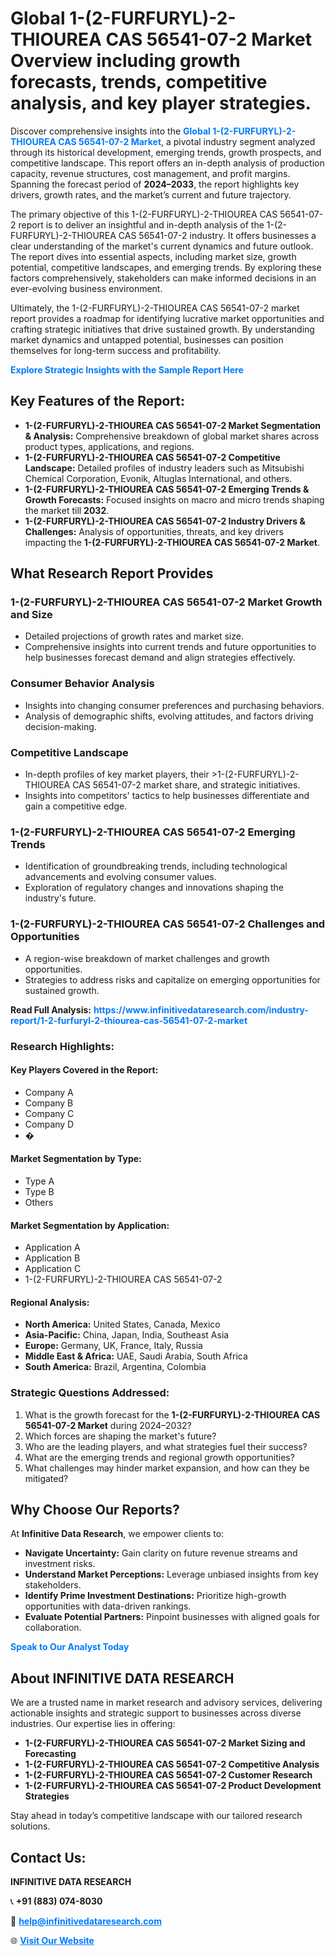 <h1>Global 1-(2-FURFURYL)-2-THIOUREA CAS 56541-07-2 Market Overview including growth forecasts, trends, competitive analysis, and key player strategies.</h1>
<p>
Discover comprehensive insights into the 
<a href="https://www.infinitivedataresearch.com/industry-report/1-2-furfuryl-2-thiourea-cas-56541-07-2-market" rel="dofollow" style="color: #007BFF; text-decoration: none;"><strong>Global 1-(2-FURFURYL)-2-THIOUREA CAS 56541-07-2 Market</strong></a>, a pivotal industry segment analyzed through its historical development, emerging trends, growth prospects, and competitive landscape. This report offers an in-depth analysis of production capacity, revenue structures, cost management, and profit margins. Spanning the forecast period of <strong>2024–2033</strong>, the report highlights key drivers, growth rates, and the market’s current and future trajectory.
</p>
<p>
The primary objective of this 1-(2-FURFURYL)-2-THIOUREA CAS 56541-07-2 report is to deliver an insightful and in-depth analysis of the 1-(2-FURFURYL)-2-THIOUREA CAS 56541-07-2 industry. It offers businesses a clear understanding of the market's current dynamics and future outlook. The report dives into essential aspects, including market size, growth potential, competitive landscapes, and emerging trends. By exploring these factors comprehensively, stakeholders can make informed decisions in an ever-evolving business environment.
</p>
<p>
Ultimately, the 1-(2-FURFURYL)-2-THIOUREA CAS 56541-07-2 market report provides a roadmap for identifying lucrative market opportunities and crafting strategic initiatives that drive sustained growth. By understanding market dynamics and untapped potential, businesses can position themselves for long-term success and profitability.
</p>
<p>
<a href="https://www.infinitivedataresearch.com/request-sample/reportId=112493" style="color: #007BFF; text-decoration: none;"><strong>Explore Strategic Insights with the Sample Report Here</strong></a>
</p>

<h2>Key Features of the Report:</h2>
<ul>
<li><strong>1-(2-FURFURYL)-2-THIOUREA CAS 56541-07-2 Market Segmentation & Analysis:</strong> Comprehensive breakdown of global market shares across product types, applications, and regions.</li>
<li><strong>1-(2-FURFURYL)-2-THIOUREA CAS 56541-07-2 Competitive Landscape:</strong> Detailed profiles of industry leaders such as Mitsubishi Chemical Corporation, Evonik, Altuglas International, and others.</li>
<li><strong>1-(2-FURFURYL)-2-THIOUREA CAS 56541-07-2 Emerging Trends & Growth Forecasts:</strong> Focused insights on macro and micro trends shaping the market till <strong>2032</strong>.</li>
<li><strong>1-(2-FURFURYL)-2-THIOUREA CAS 56541-07-2 Industry Drivers & Challenges:</strong> Analysis of opportunities, threats, and key drivers impacting the <strong>1-(2-FURFURYL)-2-THIOUREA CAS 56541-07-2 Market</strong>.</li>
</ul>

<h2>What Research Report Provides</h2>
<h3>1-(2-FURFURYL)-2-THIOUREA CAS 56541-07-2 Market Growth and Size</h3>
<ul>
<li>Detailed projections of growth rates and market size.</li>
<li>Comprehensive insights into current trends and future opportunities to help businesses forecast demand and align strategies effectively.</li>
</ul>

<h3>Consumer Behavior Analysis</h3>
<ul>
<li>Insights into changing consumer preferences and purchasing behaviors.</li>
<li>Analysis of demographic shifts, evolving attitudes, and factors driving decision-making.</li>
</ul>

<h3>Competitive Landscape</h3>
<ul>
<li>In-depth profiles of key market players, their >1-(2-FURFURYL)-2-THIOUREA CAS 56541-07-2 market share, and strategic initiatives.</li>
<li>Insights into competitors' tactics to help businesses differentiate and gain a competitive edge.</li>
</ul>

<h3>1-(2-FURFURYL)-2-THIOUREA CAS 56541-07-2 Emerging Trends</h3>
<ul>
<li>Identification of groundbreaking trends, including technological advancements and evolving consumer values.</li>
<li>Exploration of regulatory changes and innovations shaping the industry's future.</li>
</ul>

<h3>1-(2-FURFURYL)-2-THIOUREA CAS 56541-07-2 Challenges and Opportunities</h3>
<ul>
<li>A region-wise breakdown of market challenges and growth opportunities.</li>
<li>Strategies to address risks and capitalize on emerging opportunities for sustained growth.</li>
</ul>
<p><strong>Read Full Analysis:</strong> <a href="https://www.infinitivedataresearch.com/industry-report/1-2-furfuryl-2-thiourea-cas-56541-07-2-market" rel="dofollow" style="color: #007BFF; text-decoration: none;"><strong>https://www.infinitivedataresearch.com/industry-report/1-2-furfuryl-2-thiourea-cas-56541-07-2-market</strong></a></p>
<h3>Research Highlights:</h3>
<h4>Key Players Covered in the Report:</h4>
<ul><li>Company A</li><li>Company B</li><li>Company C</li><li>Company D</li><li>�</li></ul>
<h4>Market Segmentation by Type:</h4>
<ul><li>Type A</li><li>Type B</li><li>Others</li></ul>
<h4>Market Segmentation by Application:</h4>
<ul><li>Application A</li><li>Application B</li><li>Application C</li><li>1-(2-FURFURYL)-2-THIOUREA CAS 56541-07-2</li></ul>

<h4>Regional Analysis:</h4>
<ul>
<li><strong>North America:</strong> United States, Canada, Mexico</li>
<li><strong>Asia-Pacific:</strong> China, Japan, India, Southeast Asia</li>
<li><strong>Europe:</strong> Germany, UK, France, Italy, Russia</li>
<li><strong>Middle East & Africa:</strong> UAE, Saudi Arabia, South Africa</li>
<li><strong>South America:</strong> Brazil, Argentina, Colombia</li>
</ul>

<h3>Strategic Questions Addressed:</h3>
<ol>
<li>What is the growth forecast for the <strong>1-(2-FURFURYL)-2-THIOUREA CAS 56541-07-2 Market</strong> during 2024–2032?</li>
<li>Which forces are shaping the market's future?</li>
<li>Who are the leading players, and what strategies fuel their success?</li>
<li>What are the emerging trends and regional growth opportunities?</li>
<li>What challenges may hinder market expansion, and how can they be mitigated?</li>
</ol>

<h2>Why Choose Our Reports?</h2>
<p>At <strong>Infinitive Data Research</strong>, we empower clients to:</p>
<ul>
<li><strong>Navigate Uncertainty:</strong> Gain clarity on future revenue streams and investment risks.</li>
<li><strong>Understand Market Perceptions:</strong> Leverage unbiased insights from key stakeholders.</li>
<li><strong>Identify Prime Investment Destinations:</strong> Prioritize high-growth opportunities with data-driven rankings.</li>
<li><strong>Evaluate Potential Partners:</strong> Pinpoint businesses with aligned goals for collaboration.</li>
</ul>
<p><a href="https://www.infinitivedataresearch.com/industry-report/1-2-furfuryl-2-thiourea-cas-56541-07-2-market" rel="dofollow" style="color: #007BFF; text-decoration: none;"><strong>Speak to Our Analyst Today</strong></a></p>

<h2>About INFINITIVE DATA RESEARCH</h2>
<p>We are a trusted name in market research and advisory services, delivering actionable insights and strategic support to businesses across diverse industries. Our expertise lies in offering:</p>
<ul>
<li><strong>1-(2-FURFURYL)-2-THIOUREA CAS 56541-07-2 Market Sizing and Forecasting</strong></li>
<li><strong>1-(2-FURFURYL)-2-THIOUREA CAS 56541-07-2 Competitive Analysis</strong></li>
<li><strong>1-(2-FURFURYL)-2-THIOUREA CAS 56541-07-2 Customer Research</strong></li>
<li><strong>1-(2-FURFURYL)-2-THIOUREA CAS 56541-07-2 Product Development Strategies</strong></li>
</ul>
<p>Stay ahead in today’s competitive landscape with our tailored research solutions.</p>

<h2>Contact Us:</h2>
<p><strong>INFINITIVE DATA RESEARCH</strong></p>
<p>📞 <strong>+91 (883) 074-8030</strong></p>
<p>📧 <strong><a href="mailto:help@infinitivedataresearch.com" style="color: #007BFF;">help@infinitivedataresearch.com</a></strong></p>
<p>🌐 <strong><a href="https://www.infinitivedataresearch.com" rel="dofollow" style="color: #007BFF;">Visit Our Website</a></strong></p>